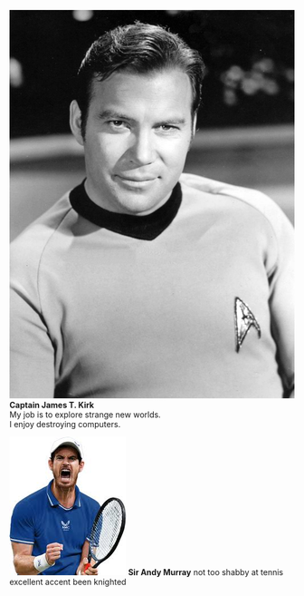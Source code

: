 ![James T. Kirk](../img/kirk.jpeg)
__Captain James T. Kirk__    
My job is to explore strange new worlds.   
I enjoy destroying computers.    

![Andy Murray](../img/andy.jpeg)
__Sir Andy Murray__
not too shabby at tennis 
excellent accent 
been knighted 
